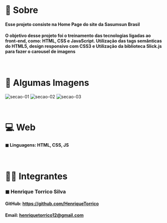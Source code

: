 # 📌 Sobre

#### <p>Esse projeto consiste na Home Page do site da Sasumsun Brasil</p>

#### <p>O objetivo desse projeto foi o treinamento das tecnologias ligadas ao front-end, como: HTML, CSS e JavaScript. Utilização das tags semânticas do HTML5, design responsivo com CSS3 e Utilização da biblioteca Slick.js para fazer o carousel de imagens</p>

<br>

# 📍 Algumas Imagens
![secao-01](https://user-images.githubusercontent.com/64800211/139880324-1c3c23ff-d792-4002-8565-a5acff055093.png)
![secao-02](https://user-images.githubusercontent.com/64800211/139880539-76da4446-54f7-41e5-9546-cf8eb3f5da12.png)
![secao-03](https://user-images.githubusercontent.com/64800211/139880783-8063239d-1b55-46c1-84ec-5bf14aba730f.png)

<br>

# 💻 Web
#### ◼ Linguagens: HTML, CSS, JS

<br>

# 👨‍💻 Integrantes
### ◼ Henrique Torrico Silva <br>
#### GitHub: https://github.com/HenriqueTorrico
#### Email: henriquetorrico12@gmail.com
